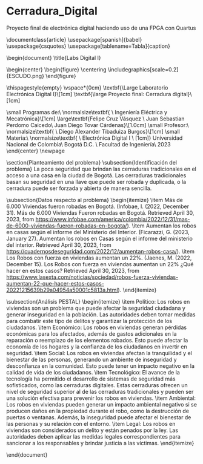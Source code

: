 # Cerradura_Digital
Proyecto final de electrónica digital haciendo uso de una FPGA con Quartus


\documentclass{article}
\usepackage[spanish]{babel}
\usepackage{csquotes}
\usepackage[tablename=Tabla]{caption}

\begin{document}
\title{Labs Digital I}

\begin{center}
\begin{figure}
\centering
\includegraphics[scale=0.2]{ESCUDO.png} 
\end{figure}

\thispagestyle{empty} 
\vspace*{0cm} 
\textbf{\Large Laboratorio Electrónica Digital I}\\[1cm]
\textbf{\large Proyecto final: Cerradura digital}\\[1cm]

\small Programas de:\\
\normalsize\textbf{ \\ Ingeniería Eléctrica y Mecatrónica}\\[1cm]
\large\textbf{Felipe Cruz Vásquez \\
Juan Sebastian Perdomo Caicedo\\
Juan Diego Tovar Cárdenas}\\[1.0cm]
\small Profesor:\\
\normalsize\textbf{ \\ Diego Alexander Tibaduiza Burgos}\\[1cm]
\small Materia:\\
\normalsize\textbf{ \\ Electrónica Digital I \\ [1cm]}
Universidad Nacional de Colombia\\
Bogotá D.C. \\
Facultad de Ingeniería\\
2023
\end{center}
\newpage

\section{Planteamiento del problema}
\subsection{Identificación del problema}
La poca seguridad que brindan las cerraduras tradicionales en el acceso a una casa en la ciudad de Bogotá. Las cerraduras tradicionales basan su seguridad en una llave que puede ser robada y duplicada, o la cerradura puede ser forzada y abierta de manera sencilla.

\subsection{Datos respecto al problema}
\begin{itemize}
    \item Más de 6.000 Viviendas fueron robadas en Bogotá. (Infobae, I. (2022, December 31). Más de 6.000 Viviendas Fueron robadas en Bogotá. Retrieved April 30, 2023, from https://www.infobae.com/america/colombia/2022/12/31/mas-de-6000-viviendas-fueron-robadas-en-bogota/).
    \item Aumentan los robos en casas según el informe del Ministerio del Interior. (Ficarazzi, G. (2023, January 27). Aumentan los robos en Casas según el informe del ministerio del interior. Retrieved April 30, 2023, from https://cuadernosdeseguridad.com/2022/12/aumentan-robos-casa/).
    \item Los Robos con fuerza en viviendas aumentan un 22\%. (Jaenes, M. (2022, December 15). Los Robos con fuerza en viviendas aumentan un 22\% ¿Qué hacer en estos casos? Retrieved April 30, 2023, from https://www.lasexta.com/noticias/sociedad/robos-fuerza-viviendas-aumentan-22-que-hacer-estos-casos-20221215639b29a04954a50001c5813a.html).
\end{itemize}

\subsection{Análisis PESTAL}
\begin{itemize}
    \item Político: Los robos en viviendas son un problema que puede afectar la seguridad ciudadana y generar inseguridad en la población. Las autoridades deben tomar medidas para combatir este tipo de delitos y garantizar la protección de los ciudadanos.
    \item Económico: Los robos en viviendas generan pérdidas económicas para los afectados, además de gastos adicionales en la reparación o reemplazo de los elementos robados. Esto puede afectar la economía de los hogares y la confianza de los ciudadanos en invertir en seguridad.
    \item Social: Los robos en viviendas afectan la tranquilidad y el bienestar de las personas, generando un ambiente de inseguridad y desconfianza en la comunidad. Esto puede tener un impacto negativo en la calidad de vida de los ciudadanos.
    \item Tecnológico: El avance de la tecnología ha permitido el desarrollo de sistemas de seguridad más sofisticados, como las cerraduras digitales. Estas cerraduras ofrecen un nivel de seguridad superior al de las cerraduras tradicionales y pueden ser una solución efectiva para prevenir los robos en viviendas.
    \item Ambiental: Los robos en viviendas pueden generar un impacto ambiental negativo si se producen daños en la propiedad durante el robo, como la destrucción de puertas o ventanas. Además, la inseguridad puede afectar el bienestar de las personas y su relación con el entorno.
    \item Legal: Los robos en viviendas son considerados un delito y están penados por la ley. Las autoridades deben aplicar las medidas legales correspondientes para sancionar a los responsables y brindar justicia a las víctimas.
\end{itemize}

\end{document}
